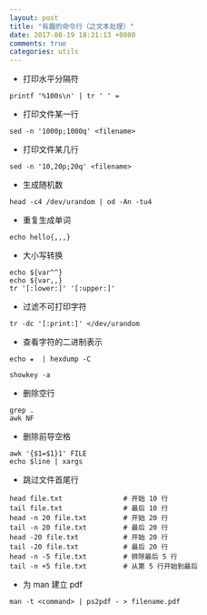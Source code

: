 ```yaml
---
layout: post
title: "有趣的命令行（之文本处理）"
date: 2017-08-19 18:21:13 +0800
comments: true
categories: utils
---
```



- 打印水平分隔符

```
printf '%100s\n' | tr ' ' =
```

- 打印文件某一行

```
sed -n '1000p;1000q' <filename>
```

- 打印文件某几行

```
sed -n '10,20p;20q' <filename>
```

- 生成随机数

```
head -c4 /dev/urandom | od -An -tu4
```

- 重复生成单词

```
echo hello{,,,}
```

- 大小写转换

```
echo ${var^^}
echo ${var,,}
tr '[:lower:]' '[:upper:]'
```

- 过滤不可打印字符

```
tr -dc '[:print:]' </dev/urandom
```

- 查看字符的二进制表示

```
echo ★  | hexdump -C

showkey -a
```

- 删除空行

```
grep .
awk NF
```

- 删除前导空格

```
awk '{$1=$1}1' FILE
echo $line | xargs
```

- 跳过文件首尾行

``` 
head file.txt               # 开始 10 行
tail file.txt               # 最后 10 行
head -n 20 file.txt         # 开始 20 行
tail -n 20 file.txt         # 最后 20 行
head -20 file.txt           # 开始 20 行
tail -20 file.txt           # 最后 20 行
head -n -5 file.txt         # 排除最后 5 行
tail -n +5 file.txt         # 从第 5 行开始到最后
```

- 为 man 建立 pdf

```
man -t <command> | ps2pdf - > filename.pdf
```